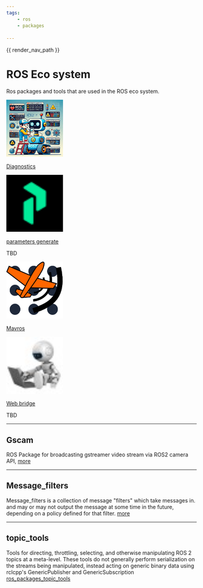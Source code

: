 ```yaml
---
tags:
    - ros
    - packages

---
```

{{ render_nav_path }}
# ROS Eco system

Ros packages and tools that are used in the ROS eco system.

<div class="grid-container">
    <div class="grid-item">
        <a href="diagnostics">
            <img src="images/diagnostics.png"  width="150" height="150">
            <p>Diagnostics</p>
        </a>
    </div>
    <div class="grid-item">
        <a href="generate_parameter_library">
            <img src="images/picknik_robotics.png"  width="150" height="150">
            <p>parameters generate</p>
        </a>
    </div>
    <div class="grid-item">
        <p>TBD</p>
    </div>
</div>

<div class="grid-container">
    <div class="grid-item">
        <a href="mavros">
            <img src="images/mavros.png"  width="150" height="150">
            <p>Mavros</p>
        </a>
    </div>
    <div class="grid-item">
        <a href="web_bridge">
            <img src="images/web_bridge.png"  width="150" height="150">
            <p>Web bridge</p>
        </a>
    </div>
    <div class="grid-item">
        <p>TBD</p>
    </div>
</div>

---

## Gscam
ROS Package for broadcasting gstreamer video stream via ROS2 camera API,
[more](gscam)

---

## Message_filters
Message_filters is a collection of message "filters" which take messages in. and may or may not output the message at some time in the future, depending on a policy defined for that filter. [more](ros_package_message_filter.md)

---

## topic_tools
Tools for directing, throttling, selecting, and otherwise manipulating ROS 2 topics at a meta-level. These tools do not generally perform serialization on the streams being manipulated, instead acting on generic binary data using rclcpp's GenericPublisher and GenericSubscription
[ros_packages_topic_tools](topic_tools)